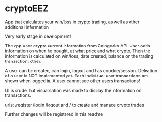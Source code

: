 # cryptoEEZ
App that calculates your win/loss in crypto trading, as well as other additional information.

Very early stage in development!

The app uses crypto current information from Coingecko API. User adds information on when he bought, at what price and what crypto. Then the information is calculated on win/loss, date created, balance on the trading transaction, other.

A user can be created, can login, logout and has coockie/session. Deleation of a user is NOT implemented yet. Each individual user transactions are shown when logged in. A user cannot see other users transactions!

UI is crude, but visualisation was made to display the information on transactions.

urls:
/register
/login
/logout
and
/    to create and manage crypto trades

Further changes will be registered in this readme

